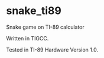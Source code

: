 # snake_ti89
Snake game on TI-89 calculator



Written in TIGCC.

Tested in TI-89 Hardware Version 1.0.
